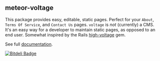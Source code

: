 ## meteor-voltage

This package provides easy, editable, static pages. Perfect for your `About`,
`Terms Of Service`, and `Contact Us` pages. `voltage` is _not_ (currently) a CMS.
It's an easy way for a developer to maintain static pages, as opposed to an end
user. Somewhat inspired by the Rails
[high-voltage](https://github.com/thoughtbot/high_voltage) gem.

See full [documentation](http://github.differential.io/meteor-voltage/).


[![Bitdeli Badge](https://d2weczhvl823v0.cloudfront.net/BeDifferential/meteor-voltage/trend.png)](https://bitdeli.com/free "Bitdeli Badge")


